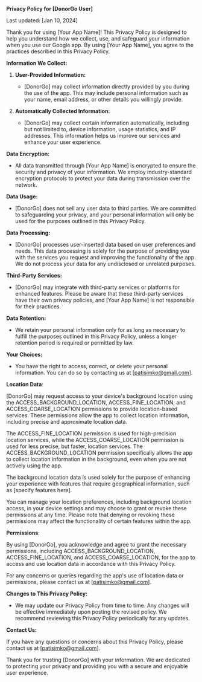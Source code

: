 **Privacy Policy for [DonorGo User]**

Last updated: [Jan 10, 2024]

Thank you for using [Your App Name]! This Privacy Policy is designed to help you understand how we collect, use, and safeguard your information when you use our Google app. By using [Your App Name], you agree to the practices described in this Privacy Policy.

**Information We Collect:**

1. **User-Provided Information:**
   - [DonorGo] may collect information directly provided by you during the use of the app. This may include personal information such as your name, email address, or other details you willingly provide.

2. **Automatically Collected Information:**
   - [DonorGo] may collect certain information automatically, including but not limited to, device information, usage statistics, and IP addresses. This information helps us improve our services and enhance your user experience.

**Data Encryption:**

- All data transmitted through [Your App Name] is encrypted to ensure the security and privacy of your information. We employ industry-standard encryption protocols to protect your data during transmission over the network.

**Data Usage:**

- [DonorGo] does not sell any user data to third parties. We are committed to safeguarding your privacy, and your personal information will only be used for the purposes outlined in this Privacy Policy.

**Data Processing:**

- [DonorGo] processes user-inserted data based on user preferences and needs. This data processing is solely for the purpose of providing you with the services you request and improving the functionality of the app. We do not process your data for any undisclosed or unrelated purposes.

**Third-Party Services:**

- [DonorGo] may integrate with third-party services or platforms for enhanced features. Please be aware that these third-party services have their own privacy policies, and [Your App Name] is not responsible for their practices.

**Data Retention:**

- We retain your personal information only for as long as necessary to fulfill the purposes outlined in this Privacy Policy, unless a longer retention period is required or permitted by law.

**Your Choices:**

- You have the right to access, correct, or delete your personal information. You can do so by contacting us at [patisimko@gmail.com].

**Location Data**:

[DonorGo] may request access to your device's background location using the ACCESS_BACKGROUND_LOCATION, ACCESS_FINE_LOCATION, and ACCESS_COARSE_LOCATION permissions to provide location-based services. These permissions allow the app to collect location information, including precise and approximate location data.

The ACCESS_FINE_LOCATION permission is used for high-precision location services, while the ACCESS_COARSE_LOCATION permission is used for less precise, but faster, location services. The ACCESS_BACKGROUND_LOCATION permission specifically allows the app to collect location information in the background, even when you are not actively using the app.

The background location data is used solely for the purpose of enhancing your experience with features that require geographical information, such as [specify features here].

You can manage your location preferences, including background location access, in your device settings and may choose to grant or revoke these permissions at any time. Please note that denying or revoking these permissions may affect the functionality of certain features within the app.

**Permissions**:

By using [DonorGo], you acknowledge and agree to grant the necessary permissions, including ACCESS_BACKGROUND_LOCATION, ACCESS_FINE_LOCATION, and ACCESS_COARSE_LOCATION, for the app to access and use location data in accordance with this Privacy Policy.

For any concerns or queries regarding the app's use of location data or permissions, please contact us at [patisimko@gmail.com].

**Changes to This Privacy Policy:**

- We may update our Privacy Policy from time to time. Any changes will be effective immediately upon posting the revised policy. We recommend reviewing this Privacy Policy periodically for any updates.

**Contact Us:**

If you have any questions or concerns about this Privacy Policy, please contact us at [patisimko@gmail.com].

Thank you for trusting [DonorGo] with your information. We are dedicated to protecting your privacy and providing you with a secure and enjoyable user experience.
